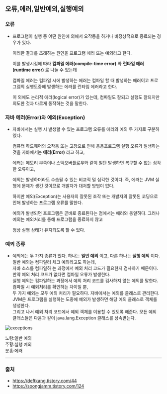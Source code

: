 ## 오류,에러,일반예외,실행예외 

### 오류
* 프로그램이 실행 중 어떤 원인에 의해서 오작동을 하거나 비정상적으로 종료되는 경우가 있다.

  이러한 결과를 초래하는 원인을 프로그램 에러 또는 예외라고 한다.  

  이를 발생시점에 따라 **컴파일 에러(compile-time error)** 와 **런타임 에러(runtime error)** 로 나눌 수 있는데

  컴파일 에러는 컴파일 시에 발생하는 에러는 컴파일 할 때 발생하는 에러이고 프로그램의 실행도중에 발생하는 에러를 런타임 에러라고 한다.  

  이 외에도 논리적 에러(logical error)가 있는데, 컴파일도 잘되고 실행도 잘되지만 의도한 것과 다르게 동작하는 것을 말한다.
 

### 자바 에러(Error)와 예외(Exception)
* 자바에서는 실행 시 발생할 수 있는 프로그램 오류를 에러와 예외 두 가지로 구분하였다.  

  컴퓨터 하드웨어의 오작동 또는 고장으로 인해 응용프로그램 실행 오류가 발생하는 것을 자바에서는 **에러(Error)** 라고 하고,  
  
  에러는 메모리 부족이나 스택오버플로우와 같이 일단 발생하면 복구할 수 없는 심각한 오류이고,  
  
  예외는 발생하더라도 수습될 수 있는 비교적 덜 심각한 것이다. 즉, 에러는 JVM 실행에 문제가 생긴 것이므로 개발자가 대처할 방법이 없다.  
  
  하지만 예외(Exception)는 사용자의 잘못된 조작 또는 개발자의 잘못된 코딩으로 인해 발생하는 프로그램 오류를 말한다.  
  
  예외가 발생되면 프로그램은 곧바로 종료된다는 점에서는 에러와 동일하다. 그러나 예외는 예외처리를 통해 프로그램을 종료하지 않고  
  
  정상 실행 상태가 유지되도록 할 수 있다.
  
### 예외 종류
* 예외에는 두 가지 종류가 있다. 하나는 **일반 예외** 이고, 다른 하나는 **실행 예외** 이다. 일반 예외는 컴파일러 체크 예외라고도 하는데,  
  자바 소스를 컴파일하 는 과정에서 예외 처리 코드가 필요한지 검사하기 때문이다. 만약 예외 처리 코드가 없다면 컴파일 오류가 발생한다.  
  실행 예외는 컴파일하는 과정에서 예외 처리 코드를 검사하지 않는 예외를 말한다. 컴파일 시 예외처리를 확인하는 차이일 뿐,  
  두 가지 예외는 모두 예외 처리가 필요하다. 자바에서는 예외를 클래스로 관리한다. JVM은 프로그램을 실행하는 도중에 예외가 발생하면 해당 예외 클래스로 객체를 생성한다.  
  그리고 나서 예외 처리 코드에서 예외 객체를 이용할 수 있도록 해준다. 모든 예외 클래스들은 다음과 같이 java.lang.Exception 클래스를 상속받는다.
  
![exceptions](https://img1.daumcdn.net/thumb/R1280x0/?scode=mtistory2&fname=https%3A%2F%2Fblog.kakaocdn.net%2Fdn%2Fcm03PG%2FbtqTyBzEYdB%2Fs46WDR3xcmKtuX8ma37pMk%2Fimg.jpg)

노랑:일반 예외  
주황:실행 예외  
분홍:에러

--------
### 출처
* https://deftkang.tistory.com/44
* https://soongjamm.tistory.com/124
